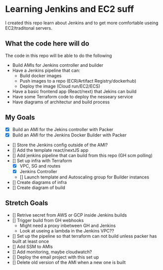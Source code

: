 # Learning Jenkins and EC2 suff

I created this repo learn about Jenkins and to get more comfortable useing EC2/traditonal servers.

## What the code here will do

The code in this repo will be able to do the following

- Build AMIs for Jenkins controller and builder
- Have a Jenkins pipeline that can:
  - Build docker images
  - Push images to a repo (ECR/Artifact Registry/dockerhub)
  - Deploy the image (Cloud run/EC2/ECS)
- Have a basic frontend app (React/next) that Jekins can build
- Have some Terraform code to deploy the nesseary service
- Have diagrams of architectur and build process

## My Goals

- [x] Build an AMI for the Jekins controller with Packer
- [x] Build an AMI for the Jenkins Docker Builder with Packer
- [] Store the Jenkins config outside of the AMI?
- [] Add the template react/nextJS app
- [] Add jenkins pipeline that can build from this repo (GH scm polling)
- [] Set up infra with Terraform
  - [x] VPC, SG and routes
  - [x] Jenkins Controller
  - [] Launch template and Autoscaling group for Builder instances
- [] Create diagrams of infra
- [] Create diagram of build

## Stretch Goals

- [] Retrive secret from AWS or GCP inside Jenkins builds
- [] Trigger build from GH webhooks
  - Might need a proxy inbetween GH and Jenkins
  - Look at useing a lambda in the Jenkins VPC??
- [] Set up the pipeline so that terraform can not build unless packer has built at least once
- [] Add SSM to AMIs
- [] Add monitoring, maybe cloudwatch?
- [] Deploy the email project with this set up
- [] Delete old version of the AMI when a new one is built

